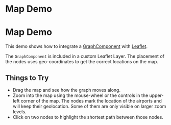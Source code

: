 <!--
 //////////////////////////////////////////////////////////////////////////////
 // @license
 // This file is part of yFiles for HTML 2.6.0.4.
 // Use is subject to license terms.
 //
 // Copyright (c) 2000-2024 by yWorks GmbH, Vor dem Kreuzberg 28,
 // 72070 Tuebingen, Germany. All rights reserved.
 //
 //////////////////////////////////////////////////////////////////////////////
-->
# Map Demo

# Map Demo

This demo shows how to integrate a [GraphComponent](https://docs.yworks.com/yfileshtml/#/api/GraphComponent) with [Leaflet](https://leafletjs.com/).

The `GraphComponent` is included in a custom Leaflet Layer. The placement of the nodes uses geo-coordinates to get the correct locations on the map.

## Things to Try

- Drag the map and see how the graph moves along.
- Zoom into the map using the mouse-wheel or the controls in the upper-left corner of the map. The nodes mark the location of the airports and will keep their geolocation. Some of them are only visible on larger zoom levels.
- Click on two nodes to highlight the shortest path between those nodes.
